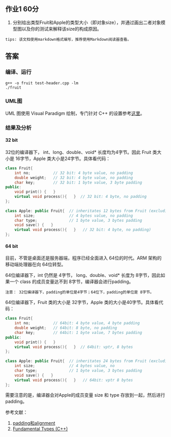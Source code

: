 ## 作业1 60分
1. 分别给出类型Fruit和Apple的类型大小（即对象size），并通过画出二者对象模型图以及你的测试来解释该size的构成原因。

`tips: 该文档使用markdown格式编写，推荐使用Markdown阅读器查看。`

## 答案

### 编译、运行

```
g++ -o fruit test-header.cpp -lm
./fruit
```

### UML图
UML 图使用 Visual Paradigm 绘制，专门针对 C++ 的设置参考[这里](http://forums.visual-paradigm.com/posts/list/287581.html "virtual")。

### 结果及分析

#### 32 bit 

32位的编译器下， int、long、double、void* 长度均为4字节。因此 Fruit 类大小是 16字节，Apple 类大小是24字节。具体看代码：

``` c++
class Fruit{
    int no;          // 32 bit: 4 byte value, no padding
    double weight;   // 32 bit: 4 byte value, no padding
    char key;        // 32 bit: 1 byte value, 3 byte padding
public:
    void print() {   }
    virtual void process(){   }  // 32 bit: 4 byte, no padding
};
    
class Apple: public Fruit{  // inheritates 12 bytes from Fruit (excluding Fruit's vptr to virtual function table)
    int size;               // 4 bytes value, no padding 
    char type;              // 1 byte value, 3 bytes padding
    void save() {   }
    virtual void process(){   }   // 32 bit: 4 byte, no padding)
};
```

#### 64 bit

目前，不管是桌面还是服务器端，程序已经全面进入 64位的时代。ARM 架构的移动端处理器在向 64位转型。

64位编译器下，int 仍然是 4字节， long、double、void* 长度为 8字节，因此如果一个 class 的成员变量达不到 8字节，编译器会进行padding。

`注意： 32位编译器下，padding的单位是4字节；64位下，padding的单位是 8字节。`

64位编译器下，Fruit 类的大小是 32字节，Apple 类的大小是40字节。具体看代码：

``` c++
class Fruit{
    int no;          // 64bit: 4 byte value, 4 byte padding 
    double weight;   // 64bit: 8 byte, no padding 
    char key;        // 64bit: 1 byte value, 7 bytes padding
public:
    void print() {   }
    virtual void process(){   }  // 64bit: vptr, 8 bytes 
};
    
class Apple: public Fruit{  // inheritates 24 bytes from Fruit (excluding Fruit's vptr)
    int size;               // 4 bytes value, no 
    char type;              // 1 byte value, 3 bytes padding
    void save() {   }
    virtual void process(){   }   // 64bit: vptr 8 bytes
};
```

需要注意的是，编译器会对Apple的成员变量 size 和 type 存放到一起，然后进行padding。 

参考文献：

1. [padding和alignment](http://en.cppreference.com/w/cpp/language/object "alignment")
2. [Fundamental Types (C++)](https://msdn.microsoft.com/en-us/library/cc953fe1.aspx "fundamental types")